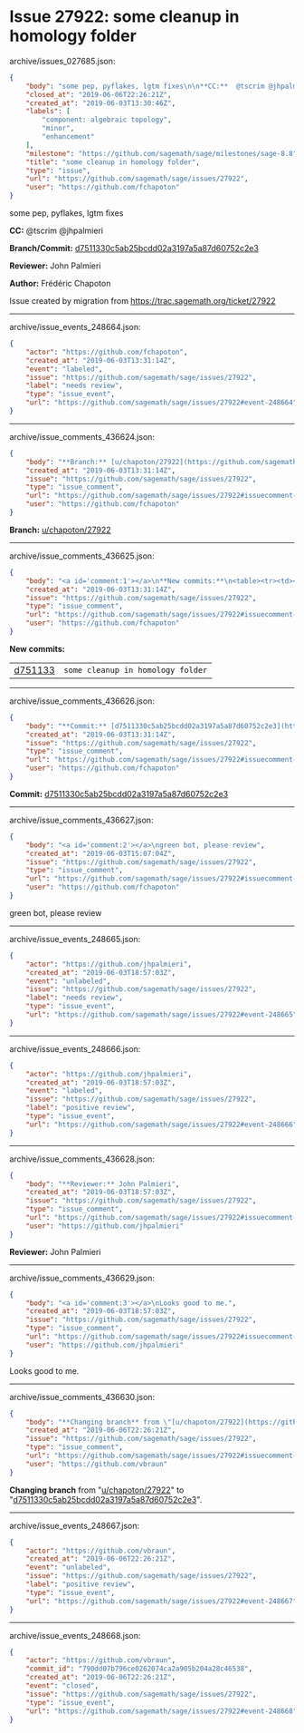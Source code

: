 # Issue 27922: some cleanup in homology folder

archive/issues_027685.json:
```json
{
    "body": "some pep, pyflakes, lgtm fixes\n\n**CC:**  @tscrim @jhpalmieri\n\n**Branch/Commit:** [d7511330c5ab25bcdd02a3197a5a87d60752c2e3](https://github.com/sagemath/sagetrac-mirror/commit/d7511330c5ab25bcdd02a3197a5a87d60752c2e3)\n\n**Reviewer:** John Palmieri\n\n**Author:** Fr\u00e9d\u00e9ric Chapoton\n\nIssue created by migration from https://trac.sagemath.org/ticket/27922\n\n",
    "closed_at": "2019-06-06T22:26:21Z",
    "created_at": "2019-06-03T13:30:46Z",
    "labels": [
        "component: algebraic topology",
        "minor",
        "enhancement"
    ],
    "milestone": "https://github.com/sagemath/sage/milestones/sage-8.8",
    "title": "some cleanup in homology folder",
    "type": "issue",
    "url": "https://github.com/sagemath/sage/issues/27922",
    "user": "https://github.com/fchapoton"
}
```
some pep, pyflakes, lgtm fixes

**CC:**  @tscrim @jhpalmieri

**Branch/Commit:** [d7511330c5ab25bcdd02a3197a5a87d60752c2e3](https://github.com/sagemath/sagetrac-mirror/commit/d7511330c5ab25bcdd02a3197a5a87d60752c2e3)

**Reviewer:** John Palmieri

**Author:** Frédéric Chapoton

Issue created by migration from https://trac.sagemath.org/ticket/27922





---

archive/issue_events_248664.json:
```json
{
    "actor": "https://github.com/fchapoton",
    "created_at": "2019-06-03T13:31:14Z",
    "event": "labeled",
    "issue": "https://github.com/sagemath/sage/issues/27922",
    "label": "needs review",
    "type": "issue_event",
    "url": "https://github.com/sagemath/sage/issues/27922#event-248664"
}
```



---

archive/issue_comments_436624.json:
```json
{
    "body": "**Branch:** [u/chapoton/27922](https://github.com/sagemath/sagetrac-mirror/tree/u/chapoton/27922)",
    "created_at": "2019-06-03T13:31:14Z",
    "issue": "https://github.com/sagemath/sage/issues/27922",
    "type": "issue_comment",
    "url": "https://github.com/sagemath/sage/issues/27922#issuecomment-436624",
    "user": "https://github.com/fchapoton"
}
```

**Branch:** [u/chapoton/27922](https://github.com/sagemath/sagetrac-mirror/tree/u/chapoton/27922)



---

archive/issue_comments_436625.json:
```json
{
    "body": "<a id='comment:1'></a>\n**New commits:**\n<table><tr><td><a href=\"https://github.com/sagemath/sagetrac-mirror/commit/d7511330c5ab25bcdd02a3197a5a87d60752c2e3\">d751133</a></td><td><code>some cleanup in homology folder</code></td></tr></table>\n",
    "created_at": "2019-06-03T13:31:14Z",
    "issue": "https://github.com/sagemath/sage/issues/27922",
    "type": "issue_comment",
    "url": "https://github.com/sagemath/sage/issues/27922#issuecomment-436625",
    "user": "https://github.com/fchapoton"
}
```

<a id='comment:1'></a>
**New commits:**
<table><tr><td><a href="https://github.com/sagemath/sagetrac-mirror/commit/d7511330c5ab25bcdd02a3197a5a87d60752c2e3">d751133</a></td><td><code>some cleanup in homology folder</code></td></tr></table>




---

archive/issue_comments_436626.json:
```json
{
    "body": "**Commit:** [d7511330c5ab25bcdd02a3197a5a87d60752c2e3](https://github.com/sagemath/sagetrac-mirror/commit/d7511330c5ab25bcdd02a3197a5a87d60752c2e3)",
    "created_at": "2019-06-03T13:31:14Z",
    "issue": "https://github.com/sagemath/sage/issues/27922",
    "type": "issue_comment",
    "url": "https://github.com/sagemath/sage/issues/27922#issuecomment-436626",
    "user": "https://github.com/fchapoton"
}
```

**Commit:** [d7511330c5ab25bcdd02a3197a5a87d60752c2e3](https://github.com/sagemath/sagetrac-mirror/commit/d7511330c5ab25bcdd02a3197a5a87d60752c2e3)



---

archive/issue_comments_436627.json:
```json
{
    "body": "<a id='comment:2'></a>\ngreen bot, please review",
    "created_at": "2019-06-03T15:07:04Z",
    "issue": "https://github.com/sagemath/sage/issues/27922",
    "type": "issue_comment",
    "url": "https://github.com/sagemath/sage/issues/27922#issuecomment-436627",
    "user": "https://github.com/fchapoton"
}
```

<a id='comment:2'></a>
green bot, please review



---

archive/issue_events_248665.json:
```json
{
    "actor": "https://github.com/jhpalmieri",
    "created_at": "2019-06-03T18:57:03Z",
    "event": "unlabeled",
    "issue": "https://github.com/sagemath/sage/issues/27922",
    "label": "needs review",
    "type": "issue_event",
    "url": "https://github.com/sagemath/sage/issues/27922#event-248665"
}
```



---

archive/issue_events_248666.json:
```json
{
    "actor": "https://github.com/jhpalmieri",
    "created_at": "2019-06-03T18:57:03Z",
    "event": "labeled",
    "issue": "https://github.com/sagemath/sage/issues/27922",
    "label": "positive review",
    "type": "issue_event",
    "url": "https://github.com/sagemath/sage/issues/27922#event-248666"
}
```



---

archive/issue_comments_436628.json:
```json
{
    "body": "**Reviewer:** John Palmieri",
    "created_at": "2019-06-03T18:57:03Z",
    "issue": "https://github.com/sagemath/sage/issues/27922",
    "type": "issue_comment",
    "url": "https://github.com/sagemath/sage/issues/27922#issuecomment-436628",
    "user": "https://github.com/jhpalmieri"
}
```

**Reviewer:** John Palmieri



---

archive/issue_comments_436629.json:
```json
{
    "body": "<a id='comment:3'></a>\nLooks good to me.",
    "created_at": "2019-06-03T18:57:03Z",
    "issue": "https://github.com/sagemath/sage/issues/27922",
    "type": "issue_comment",
    "url": "https://github.com/sagemath/sage/issues/27922#issuecomment-436629",
    "user": "https://github.com/jhpalmieri"
}
```

<a id='comment:3'></a>
Looks good to me.



---

archive/issue_comments_436630.json:
```json
{
    "body": "**Changing branch** from \"[u/chapoton/27922](https://github.com/sagemath/sagetrac-mirror/tree/u/chapoton/27922)\" to \"[d7511330c5ab25bcdd02a3197a5a87d60752c2e3](https://github.com/sagemath/sagetrac-mirror/commit/d7511330c5ab25bcdd02a3197a5a87d60752c2e3)\".",
    "created_at": "2019-06-06T22:26:21Z",
    "issue": "https://github.com/sagemath/sage/issues/27922",
    "type": "issue_comment",
    "url": "https://github.com/sagemath/sage/issues/27922#issuecomment-436630",
    "user": "https://github.com/vbraun"
}
```

**Changing branch** from "[u/chapoton/27922](https://github.com/sagemath/sagetrac-mirror/tree/u/chapoton/27922)" to "[d7511330c5ab25bcdd02a3197a5a87d60752c2e3](https://github.com/sagemath/sagetrac-mirror/commit/d7511330c5ab25bcdd02a3197a5a87d60752c2e3)".



---

archive/issue_events_248667.json:
```json
{
    "actor": "https://github.com/vbraun",
    "created_at": "2019-06-06T22:26:21Z",
    "event": "unlabeled",
    "issue": "https://github.com/sagemath/sage/issues/27922",
    "label": "positive review",
    "type": "issue_event",
    "url": "https://github.com/sagemath/sage/issues/27922#event-248667"
}
```



---

archive/issue_events_248668.json:
```json
{
    "actor": "https://github.com/vbraun",
    "commit_id": "790dd07b796ce0262074ca2a905b204a28c46538",
    "created_at": "2019-06-06T22:26:21Z",
    "event": "closed",
    "issue": "https://github.com/sagemath/sage/issues/27922",
    "type": "issue_event",
    "url": "https://github.com/sagemath/sage/issues/27922#event-248668"
}
```
